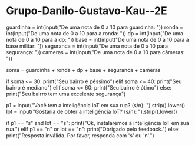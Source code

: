 # Grupo-Danilo-Gustavo-Kau--2E
guardinha = int(input("De uma nota de 0 a 10 para guardinha: "))
ronda = int(input("De uma nota de 0 a 10 para a ronda: ")) 
dp = int(input("De uma nota de 0 a 10 para a dp: "))
base = int(input("De uma nota de 0 a 10 para a base militar: ")) 
seguranca = int(input("De uma nota de 0 a 10 para segurança: "))
cameras = int(input("De uma nota de 0 a 10 para câmeras: "))


soma = guardinha + ronda + dp + base + seguranca + cameras


if soma <= 30:
    print("Seu bairro é péssimo")
elif soma <= 40:
    print("Seu bairro é mediano")
elif soma <= 60:
    print("Seu bairro é ótimo")
else:
    print("Seu bairro tem uma excelente segurança")


p1 = input("Você tem a inteligência IoT em sua rua? (s/n): ").strip().lower()
Iot = input("Gostaria de obter a inteligência IoT? (s/n): ").strip().lower()


if p1 == "s" and Iot == "s":
    print("Ok, instalaremos a inteligência IoT em sua rua.")
elif p1 == "n" or Iot == "n":
    print("Obrigado pelo feedback.")
else:
    print("Resposta inválida. Por favor, responda com 's' ou 'n'.")


